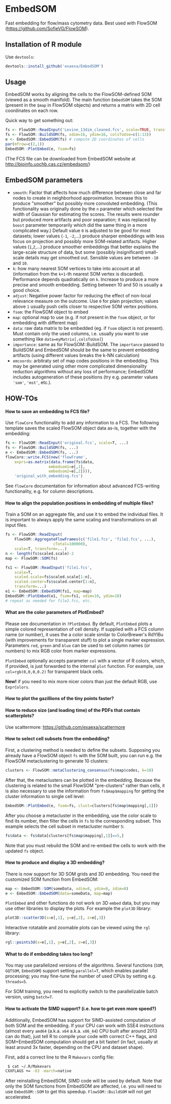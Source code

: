 
# EmbedSOM

Fast embedding for flow/mass cytometry data. Best used with FlowSOM (https://github.com/SofieVG/FlowSOM).

## Installation of R module

Use `devtools`:

```r
devtools::install_github('exaexa/EmbedSOM')
```

## Usage

EmbedSOM works by aligning the cells to the FlowSOM-defined SOM (viewed as a smooth manifold). The main function `EmbedSOM` takes the SOM (present in the `$map` in FlowSOM objects) and returns a matrix with 2D cell coordinates on each row.

Quick way to get something out:

```r
fs <- FlowSOM::ReadInput('Levine_13dim_cleaned.fcs', scale=TRUE, transform=TRUE, toTransform=c(1:13))
fs <- FlowSOM::BuildSOM(fs, xdim=16, ydim=16, colsToUse=c(1:13))
e <- EmbedSOM::EmbedSOM(fs) # compute 2D coordinates of cells
par(mfrow=c(2,1))
EmbedSOM::PlotEmbed(e, fsom=fs)
```

(The FCS file can be downloaded from EmbedSOM website at http://bioinfo.uochb.cas.cz/embedsom/)

## EmbedSOM parameters

- `smooth`: Factor that affects how much difference between close and far nodes to create in neighborhood approximation. Increase this to produce "smoother" but possibly more convoluted embedding. (This functionality was originally done by the `n` parameter which selected the width of Gaussian for estimating the scores. The results were rounder but produced more artifacts and poor separation; it was replaced by `boost` parameter temporarily which did the same thing in a more complicated way.) Default value `0` is adjusted to be good for most datasets; lower values (`-1`, `-2`,...) produce sharper embeddings with less focus on projection and possibly more SOM-related artifacts. Higher values (`1`,`2`,...) produce smoother embeddings that better explains the large-scale structure of data, but some (possibly insignificant) small-scale details may get smoothed out. Sensible values are between `-10` and `10`.
- `k`: how many nearest SOM vertices to take into account at all (information from the `k+1`-th nearest SOM vertex is discarded). Performance depends quadratically on `k`. Increase to produce a more precise and smooth embedding. Setting between 10 and 50 is usually a good choice.
- `adjust`: Negative power factor for reducing the effect of non-local relevance measure on the outcome. Use `0` for plain projection; values above `1` usually push cells closer to respective SOM vertex positions.
- `fsom`: the FlowSOM object to embed
- `map`: optional map to use (e.g. if not present in the `fsom` object, or for embedding with different map)
- `data`: raw data matrix to be embedded (eg. if `fsom` object is not present). Must contain only the used columns, i.e. usually you want to use something like `data=myMatrix[,colsToUse]`)
- `importance`: same as for FlowSOM::BuildSOM. The `importance` passed to BuildSOM and EmbedSOM should be the same to prevent embedding artifacts (using different values breaks the k-NN calculation)
- `emcoords`: arbitraty set of map codes positions in the embedding. This may be generated using other more complicated dimensionality reduction algorithms without any loss of performance; EmbedSOM includes autogeneration of these positions (try e.g. parameter values `'som'`, `'mst'`, etc.).

## HOW-TOs

#### How to save an embedding to FCS file?

Use `flowCore` functionality to add any information to a FCS. The following template saves the scaled FlowSOM object data as-is, together with the embedding:

```r
fs <- FlowSOM::ReadInput('original.fcs', scale=T, ...)
fs <- FlowSOM::BuildSOM(fs, ...)
e <- EmbedSOM::EmbedSOM(fs, ...)
flowCore::write.FCS(new('flowFrame',
	exprs=as.matrix(data.frame(fs$data,
				   embedsom1=e[,1],
				   embedsom2=e[,2]))),
	'original_with_embedding.fcs')
```

See `flowCore` documentation for information about advanced FCS-writing functionality, e.g. for column descriptions.

#### How to align the population positions in embedding of multiple files?

Train a SOM on an aggregate file, and use it to embed the individual files. It is important to always apply the same scaling and transformations on all input files.

```r
fs <- FlowSOM::ReadInput(
	FlowSOM::AggregateFlowFrames(c('file1.fcs', 'file2.fcs', ...),
				     cTotal=100000),
	scale=T, transform=...)
n <- length(fs$scaled.scale)-2
map <- FlowSOM::SOM(fs)

fs1 <- FlowSOM::ReadInput('file1.fcs',
	scale=T,
	scaled.scale=fs$scaled.scale[1:n],
	scaled.center=fs$scaled.center[1:n],
	transform=...)
e1 <- EmbedSOM::EmbedSOM(fs1, map=map)
EmbedSOM::PlotEmbed(e1, fsom=fs1, xdim=10, ydim=10)
# repeat as needed for file2.fcs, etc.
```

#### What are the color parameters of PlotEmbed?

Please see documentation in `?PlotEmbed`. By default, `PlotEmbed` plots a simple colored representation of cell density. If supplied with a FCS column name (or number), it uses the a color scale similar to ColorBrewer's RdYlBu (with improvements for transparent stuff) to plot a single marker expression. Parameters `red`, `green` and `blue` can be used to set column names (or numbers) to mix RGB color from marker expressions.

`PlotEmbed` optionally accepts parameter `col` with a vector of R colors, which, if provided, is just forwarded to the internal `plot` function. For example, use `col=rgb(0,0,0,0.2)` for transparent black cells.

**New!** if you need to mix more nicer colors than just the default RGB, use `ExprColors`.

#### How to plot the gazillions of the tiny points faster?
#### How to reduce size (and loading time) of the PDFs that contain scatterplots?

Use scattermore: https://github.com/exaexa/scattermore

#### How to select cell subsets from the embedding?

First, a clustering method is needed to define the subsets. Supposing you already have a FlowSOM object `fs` with the SOM built, you can run e.g. the FlowSOM metaclustering to generate 10 clusters:

```r
clusters <- FlowSOM::metaClustering_consensus(fs$map$codes, k=10)
```

After that, the metaclusters can be plotted in the embedding. Because the clustering is related to the small FlowSOM "pre-clusters" rather than cells, it is also necessary to use the information from `fs$map$mapping` for getting the cluster information to single cell level:

```r
EmbedSOM::PlotEmbed(e, fsom=fs, clust=clusters[fs$map$mapping[,1]])
```

After you choose a metacluster in the embedding, use the color scale to find its number, then filter the cells in `fs` to the corresponding subset. This example selects the cell subset in metacluster number `5`:

```r
fs$data <- fs$data[clusters[fs$map$mapping[,1]]==5,]
```

Note that you must rebuild the SOM and re-embed the cells to work with the updated `fs` object.

#### How to produce and display a 3D embedding?

There is now support for 3D SOM grids and 3D embedding. You need the customized SOM function from EmbedSOM:

```r
map <- EmbedSOM::SOM(someData, xdim=8, ydim=8, zdim=8)
e <- EmbedSOM::EmbedSOM(data=someData, map=map)
```

`PlotEmbed` and other functions do not work on 3D `embed` data, but you may use other libraries to display the plots. For example the `plot3D` library:

```r
plot3D::scatter3D(x=e[,1], y=e[,2], z=e[,3])
```

Interactive rotatable and zoomable plots can be viewed using the `rgl` library:

```r
rgl::points3d(x=e[,1], y=e[,2], z=e[,3])
```

#### What to do if embedding takes too long?

You may use parallelized versions of the algorithms. Several functions (`SOM`, `GQTSOM`, `EmbedSOM`) support setting `parallel=T`, which enables parallel processing; you may fine-tune the number of used CPUs by setting e.g. `threads=5`.

For SOM training, you need to explicitly switch to the parallelizable batch version, using `batch=T`.

#### How to activate the SIMD support? (i.e. how to get even more speed?)

Additionally, EmbedSOM has support for SIMD-assisted computation of both SOM and the embedding. If your CPU can work with SSE4 instructions (almost every `amd64` (a.k.a. `x64` a.k.a. `x86_64`) CPU built after around 2013 can do that), just tell R to compile your code with correct C++ flags, and SOM+EmbedSOM computation should get a bit faster! (in fact, usually at least around 3x faster, depending on the CPU and dataset shape).

First, add a correct line to the R `Makevars` config file:
```sh
 $ cat ~/.R/Makevars
CXXFLAGS += -O3 -march=native
```

After reinstalling EmbedSOM, SIMD code will be used by default. Note that only the SOM functions from EmbedSOM are affected, i.e. you will need to use `EmbedSOM::SOM` to get this speedup. `FlowSOM::BuildSOM` will not get accelerated.
